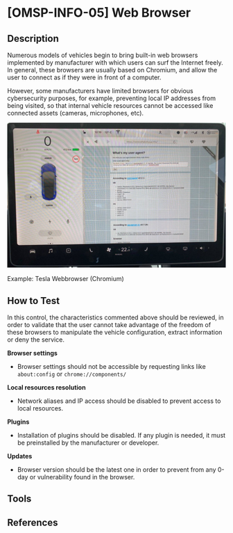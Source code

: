 # [OMSP-INFO-05] Web Browser
## Description
Numerous models of vehicles begin to bring built-in web browsers implemented by manufacturer with which users can surf the Internet freely. In general, these browsers are usually based on Chromium, and allow the user to connect as if they were in front of a computer.

However, some manufacturers have limited browsers for obvious cybersecurity purposes, for example, preventing local IP addresses from being visited, so that internal vehicle resources cannot be accessed like connected assets (cameras, microphones, etc).

![OMSP](/images/webbrowser.JPG)

Example: Tesla Webbrowser (Chromium)

## How to Test
In this control, the characteristics commented above should be reviewed, in order to validate that the user cannot take advantage of the freedom of these browsers to manipulate the vehicle configuration, extract information or deny the service.

**Browser settings**
* Browser settings should not be accessible by requesting links like `about:config` or `chrome://components/`

**Local resources resolution**
* Network aliases and IP access should be disabled to prevent access to local resources.

**Plugins**
* Installation of plugins should be disabled. If any plugin is needed, it must be preinstalled by the manufacturer or developer.

**Updates**
* Browser version should be the latest one in order to prevent from any 0-day or vulnerability found in the browser.

## Tools


## References

